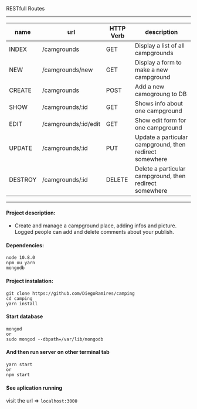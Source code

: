 RESTfull Routes
____________________________________________________________________________________________________________
|name     |   url                  | HTTP Verb  |   description                                             |
|---------|------------------------|------------|-----------------------------------------------------------|
|INDEX    |   /camgrounds          |   GET      |   Display a list of all campgrounds                       |
|NEW      |   /camgrounds/new      |   GET      |   Display a form to make a new campground                 |
|CREATE   |   /camgrounds          |   POST     |   Add a new camogroung to DB                              |
|SHOW     |   /camgrounds/:id      |   GET      |   Shows info about one campground                         |
|EDIT     |   /camgrounds/:id/edit |   GET      |   Show edit form for one campground                       |
|UPDATE   |   /camgrounds/:id      |   PUT      |   Update a particular campground, then redirect somewhere |
|DESTROY  |   /camgrounds/:id      |   DELETE   |   Delete a particular campground, then redirect somewhere |
-------------------------------------------------------------------------------------------------------------

#### Project description:
- Create and manage a campground place, adding infos and picture. Logged people can add and delete comments about your publish.

#### Dependencies:

```
node 10.8.0
npm ou yarn
mongodb
```

#### Project instalation:

```
git clone https://github.com/DiegoRamires/camping
cd camping
yarn install
```

#### Start database

```
mongod
or
sudo mongod --dbpath=/var/lib/mongodb
```

#### And then run server on other terminal tab

```
yarn start
or
npm start
```

#### See aplication running
visit the url => `localhost:3000`

